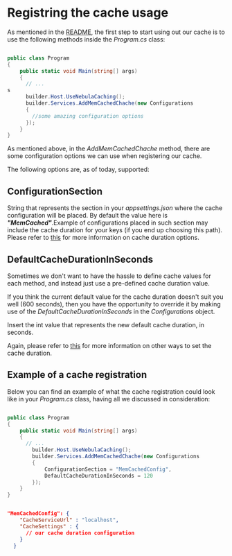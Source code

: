 # Registring the cache usage

As mentioned in the [README](../../../../README.md), the first step to start using out our cache is to use the following methods inside the _Program.cs_ class:

```csharp

public class Program
{
    public static void Main(string[] args)
    {
      // ...
s
      builder.Host.UseNebulaCaching();
      builder.Services.AddMemCachedChache(new Configurations
      {
        //some amazing configuration options
      });
    }
}

```

As mentioned above, in the _AddMemCachedChache_ method, there are some configuration options we can use when registering our cache.

The following options are, as of today, supported:

## ConfigurationSection

String that represents the section in your _appsettings.json_ where the cache configuration will be placed. By default the value here is **_"MemCached"_**.Example of configurations placed in such section may include the cache duration for your keys (if you end up choosing this path). Please refer to [this](../AttributeUsage/AttributeUsage.md) for more information on cache duration options.

## DefaultCacheDurationInSeconds

Sometimes we don't want to have the hassle to define cache values for each method, and instead just use a pre-defined cache duration value.

If you think the current default value for the cache duration doesn't suit you well (600 seconds), then you have the opportunity to override it by making use of the _DefaultCacheDurationInSeconds_ in the _Configurations_ object.

Insert the int value that represents the new default cache duration, in seconds.

Again, please refer to [this](../AttributeUsage/AttributeUsage.md) for more information on other ways to set the cache duration.

## Example of a cache registration

Below you can find an example of what the cache registration could look like in your _Program.cs_ class, having all we discussed in consideration:

```csharp

public class Program
{
    public static void Main(string[] args)
    {
      // ...
        builder.Host.UseNebulaCaching();
        builder.Services.AddMemCachedChache(new Configurations
        {
            ConfigurationSection = "MemCachedConfig",
            DefaultCacheDurationInSeconds = 120
        });
    }
}

```

```json

"MemCachedConfig": {
    "CacheServiceUrl" : "localhost",
    "CacheSettings" : {
      // our cache duration configuration
    }
  }

```
